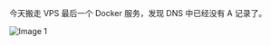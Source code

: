 今天搬走 VPS 最后一个 Docker 服务，发现 DNS 中已经没有 A 记录了。

![Image 1](https://files.e5n.cc/media_attachments/files/114/828/164/329/195/381/original/e35e1f83bc8a4114.jpg)